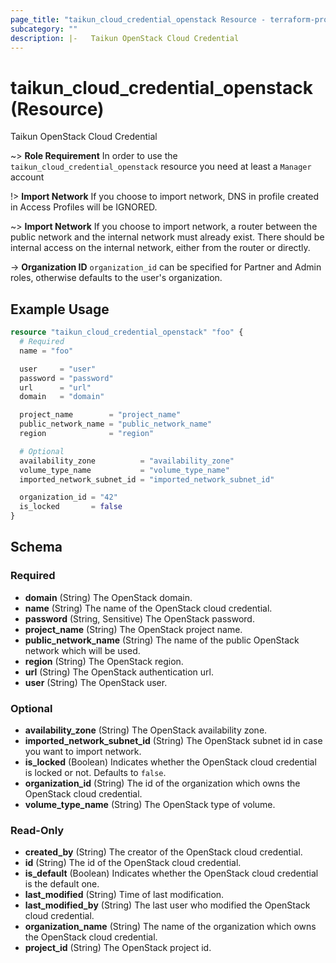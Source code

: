 ```yaml
---
page_title: "taikun_cloud_credential_openstack Resource - terraform-provider-taikun"
subcategory: ""
description: |-   Taikun OpenStack Cloud Credential
---
```


# taikun_cloud_credential_openstack (Resource)

Taikun OpenStack Cloud Credential

~> **Role Requirement** In order to use the `taikun_cloud_credential_openstack` resource you need at least a `Manager`
account

!> **Import Network** If you choose to import network, DNS in profile created in Access Profiles will be IGNORED.

~> **Import Network** If you choose to import network, a router between the public network and the internal network must
already exist. There should be internal access on the internal network, either from the router or directly.

-> **Organization ID** `organization_id` can be specified for Partner and Admin roles, otherwise defaults to the user's
organization.

## Example Usage

```terraform
resource "taikun_cloud_credential_openstack" "foo" {
  # Required
  name = "foo"

  user     = "user"
  password = "password"
  url      = "url"
  domain   = "domain"

  project_name        = "project_name"
  public_network_name = "public_network_name"
  region              = "region"

  # Optional
  availability_zone          = "availability_zone"
  volume_type_name           = "volume_type_name"
  imported_network_subnet_id = "imported_network_subnet_id"

  organization_id = "42"
  is_locked       = false
}
```

<!-- schema generated by tfplugindocs -->
## Schema

### Required

- **domain** (String) The OpenStack domain.
- **name** (String) The name of the OpenStack cloud credential.
- **password** (String, Sensitive) The OpenStack password.
- **project_name** (String) The OpenStack project name.
- **public_network_name** (String) The name of the public OpenStack network which will be used.
- **region** (String) The OpenStack region.
- **url** (String) The OpenStack authentication url.
- **user** (String) The OpenStack user.

### Optional

- **availability_zone** (String) The OpenStack availability zone.
- **imported_network_subnet_id** (String) The OpenStack subnet id in case you want to import network.
- **is_locked** (Boolean) Indicates whether the OpenStack cloud credential is locked or not. Defaults to `false`.
- **organization_id** (String) The id of the organization which owns the OpenStack cloud credential.
- **volume_type_name** (String) The OpenStack type of volume.

### Read-Only

- **created_by** (String) The creator of the OpenStack cloud credential.
- **id** (String) The id of the OpenStack cloud credential.
- **is_default** (Boolean) Indicates whether the OpenStack cloud credential is the default one.
- **last_modified** (String) Time of last modification.
- **last_modified_by** (String) The last user who modified the OpenStack cloud credential.
- **organization_name** (String) The name of the organization which owns the OpenStack cloud credential.
- **project_id** (String) The OpenStack project id.
